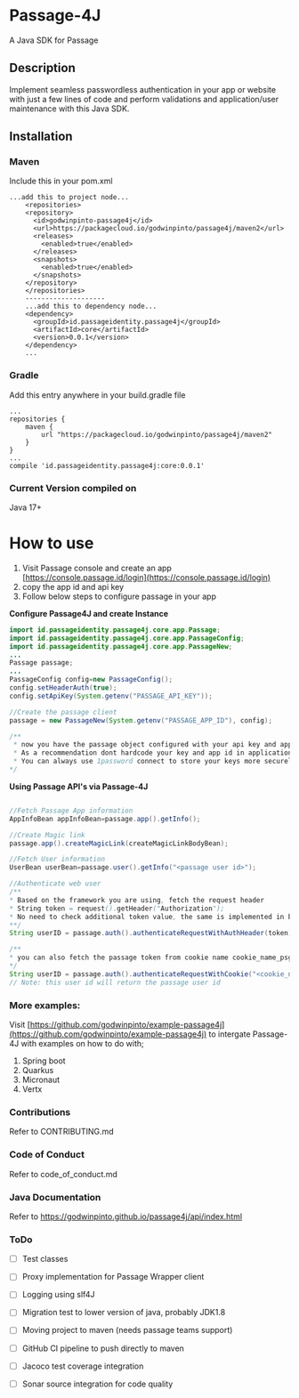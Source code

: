 # Passage-4J
A Java SDK for Passage

## Description
Implement seamless passwordless authentication in your app or website with just a few lines of code and perform validations and application/user maintenance with this Java SDK.

## Installation
### Maven
Include this in your pom.xml
```
...add this to project node...
    <repositories>
    <repository>
      <id>godwinpinto-passage4j</id>
      <url>https://packagecloud.io/godwinpinto/passage4j/maven2</url>
      <releases>
        <enabled>true</enabled>
      </releases>
      <snapshots>
        <enabled>true</enabled>
      </snapshots>
    </repository>
    </repositories>
    --------------------
    ...add this to dependency node...
    <dependency>
      <groupId>id.passageidentity.passage4j</groupId>
      <artifactId>core</artifactId>
      <version>0.0.1</version>
    </dependency>
    ...
```
### Gradle
Add this entry anywhere in your build.gradle file
```
...
repositories {
    maven {
        url "https://packagecloud.io/godwinpinto/passage4j/maven2"
    }
}
...
compile 'id.passageidentity.passage4j:core:0.0.1'
```

### Current Version compiled on
Java 17+

# How to use
1. Visit Passage console and create an app [https://console.passage.id/login](https://console.passage.id/login)
2. copy the app id and api key 
3. Follow below steps to configure passage in your app

**Configure Passage4J and create Instance**
```java
import id.passageidentity.passage4j.core.app.Passage;
import id.passageidentity.passage4j.core.app.PassageConfig;
import id.passageidentity.passage4j.core.app.PassageNew;
...
Passage passage;
...
PassageConfig config=new PassageConfig();
config.setHeaderAuth(true);
config.setApiKey(System.getenv("PASSAGE_API_KEY"));

//Create the passage client
passage = new PassageNew(System.getenv("PASSAGE_APP_ID"), config);

/** 
 * now you have the passage object configured with your api key and app id
 * As a recommendation dont hardcode your key and app id in application
 * You can always use 1password connect to store your keys more securely :)
*/
```

**Using Passage API's via Passage-4J**
```java

//Fetch Passage App information
AppInfoBean appInfoBean=passage.app().getInfo();

//Create Magic link
passage.app().createMagicLink(createMagicLinkBodyBean);

//Fetch User information
UserBean userBean=passage.user().getInfo("<passage user id>");

//Authenticate web user
/** 
* Based on the framework you are using, fetch the request header
* String token = request().getHeader("Authorization");
* No need to check additional token value, the same is implemented in below function
**/
String userID = passage.auth().authenticateRequestWithAuthHeader(token);

/**
* you can also fetch the passage token from cookie name cookie_name_psg_auth_token
*/
String userID = passage.auth().authenticateRequestWithCookie("<cookie_name_psg_auth_token>"");
// Note: this user id will return the passage user id
```

### More examples:
Visit [https://github.com/godwinpinto/example-passage4j](https://github.com/godwinpinto/example-passage4j) to intergate Passage-4J with examples on how to do with;
1. Spring boot
2. Quarkus
3. Micronaut
4. Vertx

### Contributions
Refer to CONTRIBUTING.md

### Code of Conduct
Refer to code_of_conduct.md

### Java Documentation
Refer to https://godwinpinto.github.io/passage4j/api/index.html

### ToDo
- [ ] Test classes
- [ ] Proxy implementation for Passage Wrapper client
- [ ] Logging using slf4J
- [ ] Migration test to lower version of java, probably JDK1.8
- [ ] Moving project to maven (needs passage teams support)
- [ ] GitHub CI pipeline to push directly to maven
- [ ] Jacoco test coverage integration
- [ ] Sonar source integration for code quality

